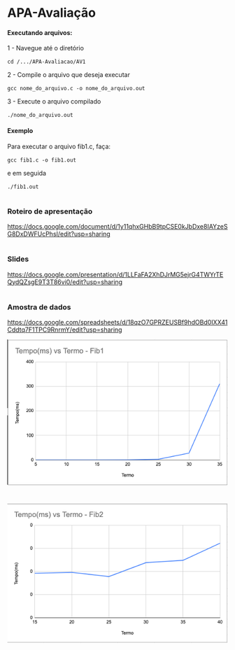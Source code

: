 # APA-Avaliação

#### Executando arquivos:

  1 - Navegue até o diretório
  ```
  cd /.../APA-Avaliacao/AV1
  ```
  2 - Compile o arquivo que deseja executar
  ```
  gcc nome_do_arquivo.c -o nome_do_arquivo.out 
  ```      
  3 - Execute o arquivo compilado
  ```
  ./nome_do_arquivo.out
  ```

#### Exemplo
Para executar o arquivo fib1.c, faça:
  ```
  gcc fib1.c -o fib1.out 
  ```   
  e em seguida
  ```
  ./fib1.out
  ```
#
### Roteiro de apresentação

  https://docs.google.com/document/d/1y11qhxGHbB9tpCSE0kJbDxe8IAYzeSG8DxDWFUcPhsI/edit?usp=sharing
#
### Slides

 https://docs.google.com/presentation/d/1LLFaFA2XhDJrMG5ejrG4TWYrTEQydQZsgE9T3T86vi0/edit?usp=sharing

#
### Amostra de dados

  https://docs.google.com/spreadsheets/d/18qzO7GPRZEUSBf9hdOBd0IXX41Cddtq7F1TPC9RnrmY/edit?usp=sharing
  
![](assets/graph-fib1.png)
# 
![](assets/graph-fib2.png)
